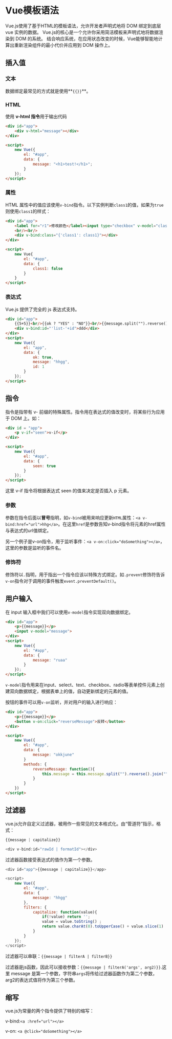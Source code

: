 # Vue模板语法

Vue.js使用了基于HTML的模板语法，允许开发者声明式地将 DOM 绑定到底层 vue 实例的数据。
Vue.js的核心是一个允许你采用简洁模板来声明式地将数据渲染到 DOM 的系统。
结合响应系统，在应用状态改变的时候，Vue能够智能地计算出重新渲染组件的最小代价并应用到 DOM 操作上。

## 插入值

### 文本

数据绑定最常见的方式就是使用**`{{}}`**。

### HTML

使用 **v-html 指令**用于输出代码

```html
<div id="app">
    <div v-html="message"></div>
</div>

<script>
    new Vue({
        el: "#app",
        data: {
            message: "<h1>test!</h1>";
        }
    });
</script>
```

### 属性

HTML 属性中的值应该使用`v-bind`指令。以下实例判断`class1`的值，如果为`true`则使用`class1`的样式：

```html
<div id="app">
    <label for="r1">修改颜色</label><input type="checkbox" v-model="class1" id="r1">
    <br/><br/>
    <div v-bind:class="{'class1': class1}"></div>
</div>

<script>
    new Vue{
        el: "#app",
        data: {
            class1: false
        }
    }
</script>
```

### 表达式

Vue.js 提供了完全的 js 表达式支持。

```html
<div id="app">
    {{5+5}}<br/>{{ok ? "YES" : "NO"}}<br/>{{message.split("").reverse().join("")}}
    <div v-bind:id="'list-'+id">ddd</div>
</div>
<script>
    new Vue({
        el: "app",
        data: {
            ok: true,
            message: "hhgg",
            id: 1
        }
    });
</script>
```

## 指令

指令是指带有 v- 前缀的特殊属性。指令用在表达式的值改变时，将某些行为应用于 DOM 上。如：

```html
<div id = "app">
    <p v-if="seen">v-if</p>
</div>

<script>
    new Vue({
        el: "#app",
        data: {
            seen: true
        }
    });
</script>
```

这里 v-if 指令将根据表达式 seen 的值来决定是否插入 p 元素。

### 参数

参数在指令后面以**冒号**指明，如`v-bind`被用来响应更新`HTML`属性：`<a v-bind:href="url">hhg</a>`。在这里`href`是参数告知v-bind指令将元素的href属性与表达式的url值绑定。

另一个例子是v-on指令，用于监听事件：`<a v-on:click="doSomething"></a>`，这里的参数是监听的事件名。

### 修饰符

修饰符以`.`指明，用于指出一个指令应该以特殊方式绑定。如`.prevent`修饰符告诉`v-on`指令对于调用的事件触发`event.preventDefault()`。

## 用户输入

在 input 输入框中我们可以使用`v-model`指令实现双向数据绑定。

```html
<div id="app">
    <p>{{message}}</p>
    <input v-model="message">
</div>
<script>
    new Vue({
        el: "#app",
        data: {
            message: "ruaa"
        }
    });
</script>
```

`v-model`指令用来在input、select、text、checkbox、radio等表单控件元素上创建双向数据绑定，根据表单上的值，自动更新绑定的元素的值。

按钮的事件可以用`v-on`监听，并对用户的输入进行响应：

```html
<div id="app">
    <p>{{message}}</p>
    <button v-on:click="reverseMessage">反转</button>
</div>

<script>
    new Vue({
        el: "#app",
        data: {
            message: "okkjune"
        }
        methods: {
            reverseMessage: function(){
                this.message = this.message.split("").reverse().join("");
            }
        }
    })
</script>
```

## 过滤器

vue.js允许自定义过滤器，被用作一些常见的文本格式化。由“管道符”指示，格式：

```js
{{message | capitalize}}

<div v-bind:id="rawId | formatId"></div>
```

过滤器函数接受表达式的值作为第一个参数。

```js
<div id="app">{{message | capitalize}}</app>

<script>
    new Vue({
        el: "#app",
        data: {
            message: "hhgg"
        },
        filters: {
            capitalize: function(value){
                if(!value) return '';
                value = value.toString() ;
                return value.charAt(0).toUpperCase() + value.slice(1)
            }
        }
    });
</script>
```

过滤器可以串联：`{{message | filterA | filterB}}`

过滤器是js函数，因此可以接收参数：`{{message | filterA('args', arg2)}}`.这里 message 是第一个参数，字符串`args`将传给过滤器函数作为第二个参数，arg2的表达式值将作为第三个参数。

## 缩写

vue.js为常量的两个指令提供了特别的缩写：

v-bind:`<a :href="url"></a>`

v-on: `<a @click="doSomething"></a>`


